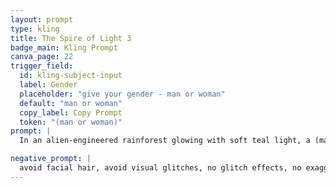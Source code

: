 ```yaml
---
layout: prompt
type: kling
title: The Spire of Light 3
badge_main: Kling Prompt
canva_page: 22
trigger_field:
  id: kling-subject-input
  label: Gender
  placeholder: "give your gender - man or woman"
  default: "man or woman"
  copy_label: Copy Prompt
  token: "(man or woman)"
prompt: |
  In an alien-engineered rainforest glowing with soft teal light, a (man or woman) stands surrounded by dense foliage. He begins facing forward, then slowly turns his head and upper body to the right in a smooth, natural motion as a towering spiral of luminous turquoise energy coils upward around a tall organic pillar. His eyes widen slightly in awe as the spiral pulses gently, emitting shimmering waves of light. As he turns, soft blue reflections illuminate his face, timed with the energy pulses. The light spiral rotates slowly with natural and realistic motion, and small glowing fragments drift upward into the treetop canopy. The man breathes steadily, visibly moved but calm, fully immersed in the surreal beauty. Nearby leaves sway subtly, responding to unseen electromagnetic vibrations from the alien structure. Natural and realistic motion throughout.

negative_prompt: |
  avoid facial hair, avoid visual glitches, no glitch effects, no exaggerated glow, avoid unrealistic lighting, avoid cartoon or anime styles, no artificial textures, no pixelation, no motion distortion, avoid plastic or overly smoothed skin, maintain natural proportions, no surreal or CGI appearance, avoid unnatural overlays or filters, ensure realistic movement and resolution, no neon green, cartoony motion, jitter, unnatural blinking, jerky camera moves, flickering light, slow motion, expressionless face, random hand gestures, stiff body, glow artifacts, strange head movement, inconsistent lighting, pixelation, ghosting, twitching
---
```

